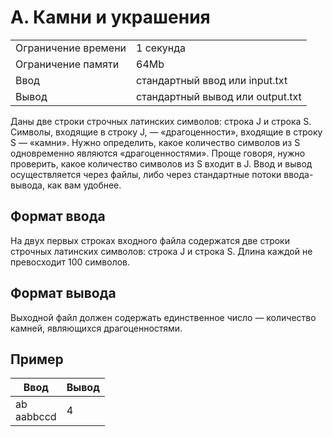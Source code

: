 # A. Камни и украшения

|  |  |
| --- | --- |
| Ограничение времени | 1 секунда |
| Ограничение памяти | 64Mb |
| Ввод | стандартный ввод или input.txt |
| Вывод | стандартный вывод или output.txt |

Даны две строки строчных латинских символов: строка J и строка S. Символы, входящие в строку J, — «драгоценности», входящие в строку S — «камни». Нужно определить, какое количество символов из S одновременно являются «драгоценностями». Проще говоря, нужно проверить, какое количество символов из S входит в J. Ввод и вывод осуществляется через файлы, либо через стандартные потоки ввода-вывода, как вам удобнее. 

## Формат ввода
На двух первых строках входного файла содержатся две строки строчных латинских символов: строка J и строка S. Длина каждой не превосходит 100 символов. 

## Формат вывода
Выходной файл должен содержать единственное число — количество камней, являющихся драгоценностями. 

## Пример

| Ввод | Вывод |
| --- | --- |
| ab<br />aabbccd | 4 |
